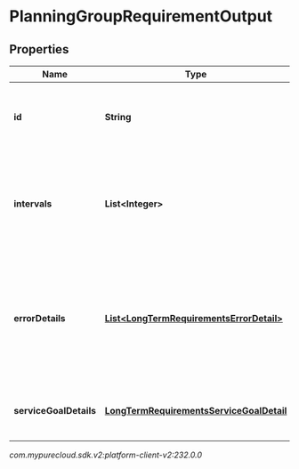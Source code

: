 # PlanningGroupRequirementOutput


## Properties

| Name | Type | Description | Notes |
| ------------ | ------------- | ------------- | ------------- |
| **id** | **String** | The ID of the planning group to which this output applies |  |
| **intervals** | **List&lt;Integer&gt;** | List of interval values that correspond with the requirements granularity that was requested |  [optional] |
| **errorDetails** | [**List&lt;LongTermRequirementsErrorDetail&gt;**](LongTermRequirementsErrorDetail) | Error details if the intervals cannot be provided for this planning group because of missing data or internal error |  [optional] |
| **serviceGoalDetails** | [**LongTermRequirementsServiceGoalDetail**](LongTermRequirementsServiceGoalDetail) | The service goal details used to generate the requirements |  [optional] |




_com.mypurecloud.sdk.v2:platform-client-v2:232.0.0_
